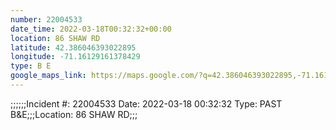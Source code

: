 ```yaml
---
number: 22004533
date_time: 2022-03-18T00:32:32+00:00
location: 86 SHAW RD
latitude: 42.386046393022895
longitude: -71.16129161378429
type: B E
google_maps_link: https://maps.google.com/?q=42.386046393022895,-71.16129161378429
---
```


;;;;;;Incident #: 22004533  Date: 2022-03-18 00:32:32   Type: PAST B&E;;;Location: 86 SHAW RD;;;
